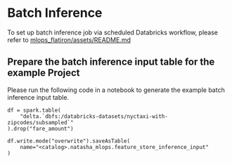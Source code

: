# Batch Inference
To set up batch inference job via scheduled Databricks workflow, please refer to [mlops_flatiron/assets/README.md](../../assets/README.md)

## Prepare the batch inference input table for the example Project
Please run the following code in a notebook to generate the example batch inference input table.

```
df = spark.table(
    "delta.`dbfs:/databricks-datasets/nyctaxi-with-zipcodes/subsampled`"
).drop("fare_amount")

df.write.mode("overwrite").saveAsTable(
    name="<catalog>.natasha_mlops.feature_store_inference_input"
)
```
